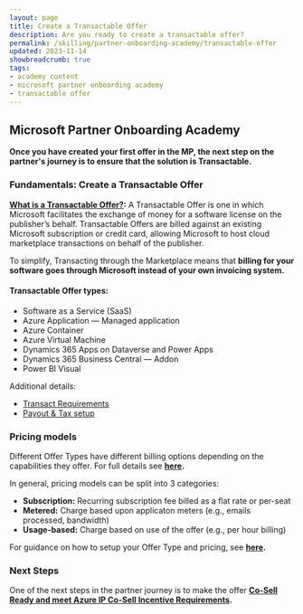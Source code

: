```yaml
---
layout: page
title: Create a Transactable Offer
description: Are you ready to create a transactable offer?
permalink: /skilling/partner-onboarding-academy/transactable-offer
updated: 2023-11-14
showbreadcrumb: true
tags: 
- academy content
- microsoft partner onboarding academy
- transactable offer
---
```


## Microsoft Partner Onboarding Academy

**Once you have created your first offer in the MP, the next step on the partner's journey is to ensure that the solution is Transactable.**

### Fundamentals: Create a Transactable Offer

**[What is a Transactable Offer?](https://learn.microsoft.com/en-us/partner-center/marketplace/marketplace-commercial-transaction-capabilities-and-considerations#transact-publishing-option):** A Transactable Offer is one in which Microsoft facilitates the exchange of money for a software license on the publisher’s behalf. Transactable Offers are billed against an existing Microsoft subscription or credit card, allowing Microsoft to host cloud marketplace transactions on behalf of the publisher.

To simplify, Transacting through the Marketplace means that **billing for your software goes through Microsoft instead of your own invoicing system.**

#### Transactable Offer types:

- Software as a Service (SaaS)
- Azure Application — Managed application
- Azure Container
- Azure Virtual Machine
- Dynamics 365 Apps on Dataverse and Power Apps
- Dynamics 365 Business Central — Addon
- Power BI Visual 

Additional details:
- [Transact Requirements](https://learn.microsoft.com/en-us/partner-center/marketplace/marketplace-commercial-transaction-capabilities-and-considerations#transact-requirements)
- [Payout & Tax setup](https://learn.microsoft.com/en-us/partner-center/set-up-your-payout-account)
 
### Pricing models

Different Offer Types have different billing options depending on the capabilities they offer. For full details see **[here](https://learn.microsoft.com/en-us/partner-center/marketplace/marketplace-commercial-transaction-capabilities-and-considerations#pricing-models).**

In general, pricing models can be split into 3 categories:
- **Subscription:** Recurring subscription fee billed as a flat rate or per-seat
- **Metered:** Charge based upon applicaton meters (e.g., emails processed, bandwidth)
- **Usage-based:** Charge based on use of the offer (e.g., per hour billing)

For guidance on how to setup your Offer Type and pricing, see **[here](https://learn.microsoft.com/en-us/partner-center/marketplace/marketplace-commercial-transaction-capabilities-and-considerations#determine-offer-type-and-pricing-plan).**

### Next Steps

One of the next steps in the partner journey is to make the offer **[Co-Sell Ready and meet Azure IP Co-Sell Incentive Requirements](/PartnerResources/skilling/partner-onboarding-academy/cosell).**